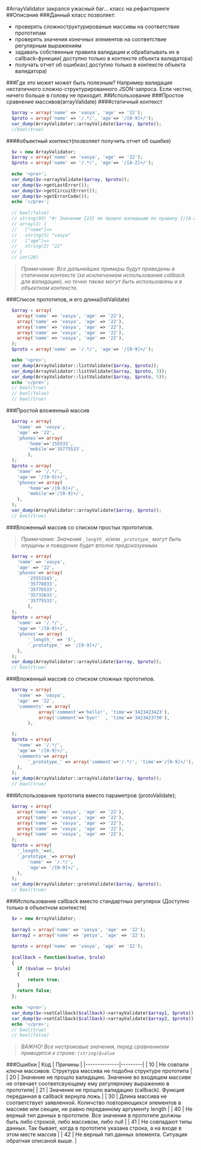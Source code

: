 #ArrayValidator
закрался ужасный баг... класс на рефакторинге
##Описание
###Данный класс позволяет:
 - проверять сложноструктурированые массивы на соответствие прототипам
 - проверять значения *конечных* элементов на соответствие регулярным выражениям
 - задавать собственные правила валидации и обрабатывать их в callback-функции( доступно только в контексте объекта валидатора)
 - получать отчет об ошибках( доступно только в контексте объекта валидатора)

###Где это может может быть полезным?
 Например валидация нестатичного сложно-структурированного JSON-запроса.
 Если честно, ничего больше в голову не приходит.
##Использование
###Простое сравнение массивов(arrayValidate)
####статичный контекст
```php
  $array = array('name' => 'vasya', 'age' => '22');
  $proto = array('name' => '/.*/', 'age'=> '/[0-9]+/');
  var_dump(ArrayValidator::arrayValidate($array, $proto));
  //bool(true)
```

####объектный контекст(позволяет получить отчет об ошибке)
```php
  $v = new ArrayValidator;
  $array = array('name' => 'vasya', 'age' => '22');
  $proto = array('name' => '/.*/', 'age'=> '/[A-Z]+/');
  
  echo '<pre>';
  var_dump($v->arrayValidate($array, $proto));
  var_dump($v->getLastError());
  var_dump($v->getCircuitError());
  var_dump($v->getErrorCode());
  echo '</pre>';
 
  // bool(false)
  // string(93) "#! Значение {22} не прошло валидацию по правилу {/[A-Z]+/}."
  // array(2) {
  //   ["name"]=>
  //   string(5) "vasya"
  //   ["age"]=>
  //   string(2) "22"
  // }
  // int(20)
```
> *Примечание: Все дальнейшие примеры будут приведены в статичном контексте (за исключением использования callback для валидации), но точно также могут быть использованы и в объектном контексте.*

###Список прототипов, и его длина(listValidate)
```php
  $array = array(
    array('name' => 'vasya', 'age' => '22'),
    array('name' => 'vasya', 'age' => '22'),
    array('name' => 'vasya', 'age' => '22'),
    array('name' => 'vasya', 'age' => '22'),
    array('name' => 'vasya', 'age' => '22'),
  );
  $proto = array('name' => '/.*/', 'age'=> '/[0-9]+/');

  echo '<pre>';
  var_dump(ArrayValidator::listValidate($array, $proto));
  var_dump(ArrayValidator::listValidate($array, $proto, 3));
  var_dump(ArrayValidator::listValidate($array, $proto, 5));
  echo '</pre>';
  // bool(true)
  // bool(false)
  // bool(true)
```

###Простой вложенный массив
```php
  $array = array(
    'name' => 'vasya', 
    'age' => '22', 
    'phones'=> array(
        'home'=>'255533',
        'mobile'=>'35775533',
        ),
  );
  $proto = array(
    'name' => '/.*/',
    'age'=> '/[0-9]+/',
    'phones'=> array(
        'home'=>'/[0-9]+/',
        'mobile'=>'/[0-9]+/',
    ),
  );
  var_dump(ArrayValidator::arrayValidate($array, $proto));
  // bool(true)
```

###Вложенный массив со списком простых прототипов. 
> *Примечание: Значения `_length_` и/или `_prototype_` могут быть опущены и поведение будет вполне предсказуемым.*

```php
  $array = array(
    'name' => 'vasya', 
    'age' => '22', 
    'phones'=> array(
        '25553343',
        '35778833',
        '35776533',
        '35733633',
        '35775533',
        ),
  );
  $proto = array(
    'name' => '/.*/',
    'age'=> '/[0-9]+/',
    'phones'=> array(
        '_length_' => '5',
        '_prototype_' => '/[0-9]+/',
    ),
  );
  var_dump(ArrayValidator::arrayValidate($array, $proto));
  // bool(true)
```

###Вложенный массив со списком сложных прототипов.
```php
  $array = array(
    'name' => 'vasya', 
    'age' => '22', 
    'comments' => array(
            array('comment'=>'hello!', 'time'=>'3423423423'),
            array('comment'=>'bye!'  , 'time'=>'3423423730'),
        ),

  );
  $proto = array(
    'name' => '/.*/',
    'age'=> '/[0-9]+/',
    'comments'=> array(
        '_prototype_' => array('comment'=>'/.*/', 'time'=>'/[0-9]+/'),
    ),
  );
  var_dump(ArrayValidator::arrayValidate($array, $proto));
  // bool(true)
```
###Использование прототипа вместо параметров (protoValidate);
```php
  $array = array(
    array('name' => 'vasya', 'age' => '22'),
    array('name' => 'vasya', 'age' => '22'),
    array('name' => 'vasya', 'age' => '22'),
    array('name' => 'vasya', 'age' => '22'),
    array('name' => 'vasya', 'age' => '22'),
  );
  $proto = array(
    '_length_'=>5,
    '_prototype_'=> array(
        'name' => '/.*/',
        'age'=> '/[0-9]+/',
    ),
  );
  var_dump(ArrayValidator::protoValidate($array, $proto));
  // bool(true)
```

###Использование callback вместо стандартных регулярок (Доступно только в объектном контексте)
```php
  $v = new ArrayValidator;
  
  $array1 = array('name' => 'vasya', 'age' => '22');
  $array2 = array('name' => 'petya', 'age' => '22');
  
  $proto = array('name' => 'vasya', 'age' => '22');
  
  $callback = function($value, $rule)
  {
    if ($value == $rule)
    {
        return true;
    }
    return false;
  };
  
  echo '<pre>';
  var_dump($v->setCallback($callback)->arrayValidate($array1, $proto));
  var_dump($v->setCallback($callback)->arrayValidate($array2, $proto));
  echo '</pre>';
  // bool(true)
  // bool(false)
```
>*ВАЖНО! Все нестроковые значения, перед сравнениеем приводятся к строке: `(string)$value`*

###Ошибки
| Код | Причины |
|--------------|---------|
| 10           | Не совпали ключи массивов. Структура массива не подобна структуре прототипа |
| 20           | Значение не прошло валидацию. Значение во входящем массиве не отвечает соответсвующему ему регулярному выражению в прототипе|
| 21           | Значение не прошло валидацию (callback). Функция переданная в callback вернула ложь |
| 30           | Длина массива не соответствует заявленной. Количство повторяющихся элементов в массиве или секции, не равно переданному аргументу length |
| 40           | Не верный тип данных в прототипе. Все значения в прототипе должны быть либо строкой, либо массивом, либо null |
| 41 | Не совпадают типы данных. Так бывает, когда в прототипе указана строка, а на входе в этом месте массив |
| 42 | Не верный тип данных элемента. Ситуация обратная описаной выше. |
